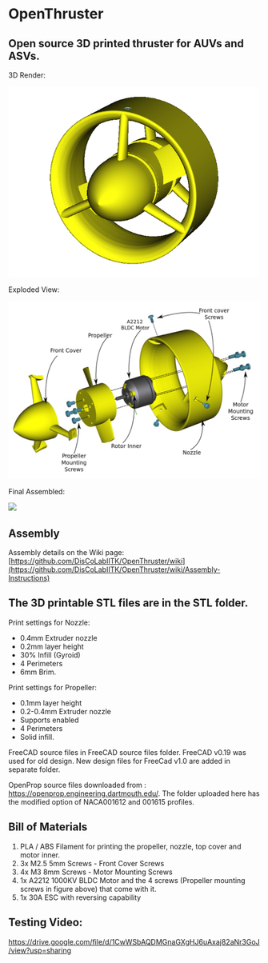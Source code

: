 # OpenThruster
Open source 3D printed thruster for AUVs and ASVs.
---------------------------------------------------------------------------------------------------
3D Render:

<img src="https://github.com/DisCoLabIITK/OpenThruster/blob/main/Images/3D_Render.png" width="500">

Exploded View:

<img src="https://github.com/DisCoLabIITK/OpenThruster/blob/main/Images/Exploded.png" width="800">

Final Assembled:

<img src="https://github.com/DisCoLabIITK/OpenThruster/blob/main/Images/thruster.png" width="400">

Assembly
--------------------------------------------------------------------------------------------------
Assembly details on the Wiki page: [https://github.com/DisCoLabIITK/OpenThruster/wiki](https://github.com/DisCoLabIITK/OpenThruster/wiki/Assembly-Instructions)

The 3D printable STL files are in the STL folder.
--------------------------------------------------------------------------------------------------
Print settings for Nozzle:
* 0.4mm Extruder nozzle
* 0.2mm layer height
* 30% Infill (Gyroid)
* 4 Perimeters
* 6mm Brim.

Print settings for Propeller: 
* 0.1mm layer height
* 0.2-0.4mm Extruder nozzle
* Supports enabled
* 4 Perimeters
* Solid infill.

FreeCAD source files in FreeCAD source files folder. FreeCAD v0.19 was used for old design. New design files for FreeCad v1.0 are added in separate folder.

OpenProp source files downloaded from : https://openprop.engineering.dartmouth.edu/. The folder uploaded here has the modified option of NACA001612 and 001615 profiles.

Bill of Materials
--------------------------------------------------------------------------------------------------
1. PLA / ABS Filament for printing the propeller, nozzle, top cover and motor inner.
2. 3x M2.5 5mm Screws - Front Cover Screws
3. 4x M3 8mm Screws - Motor Mounting Screws
4. 1x A2212 1000KV BLDC Motor and the 4 screws (Propeller mounting screws in figure above) that come with it.
5. 1x 30A ESC with reversing capability


Testing Video: 
--------------------------------------------------------------------------------------------------
https://drive.google.com/file/d/1CwWSbAQDMGnaGXgHJ6uAxaj82aNr3GoJ/view?usp=sharing
